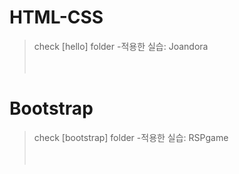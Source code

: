 # HTML-CSS
>check [hello] folder 
>-적용한 실습: Joandora 
<br/><br/><br/>
# Bootstrap
>check [bootstrap] folder 
>-적용한 실습: RSPgame
<br/><br/><br/>
